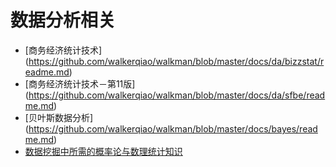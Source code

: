 数据分析相关
=======================

 * [商务经济统计技术] (https://github.com/walkerqiao/walkman/blob/master/docs/da/bizzstat/readme.md)
 * [商务经济统计技术－第11版] (https://github.com/walkerqiao/walkman/blob/master/docs/da/sfbe/readme.md)
 * [贝叶斯数据分析] (https://github.com/walkerqiao/walkman/blob/master/docs/bayes/readme.md)
 * [数据挖掘中所需的概率论与数理统计知识](http://www.cnblogs.com/v-July-v/archive/2012/12/17/3125418.html)
